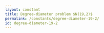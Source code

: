 ```yaml
---
layout: constant
title: Degree-diameter problem $N(19,2)$
permalink: /constants/degree-diameter-19-2/
id: degree-diameter-19-2
---
```

